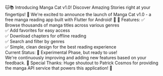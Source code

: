 🐱📚 Introducing Manga Cat v1.0! 
Discover Amazing Stories  right at your fingertips! 📱
We're excited to announce the launch of Manga Cat v1.0 - a free manga reading app built with Flutter for Android! 🎉
🌟 Features:
✅ Browse thousands of manga titles across various genres  
✅ Add favorites for easy access  
✅ Download chapters for offline reading  
✅ Search and filter by genres  
✅ Simple, clean design for the best reading experience  
Current Status:
🧪 Experimental Phase, but ready to use!  
We're continuously improving and adding new features based on your feedback.
🙏 Special Thanks:
Huge shoutout to Patrick Cosmos  for providing the manga API service that powers this application! 👏

